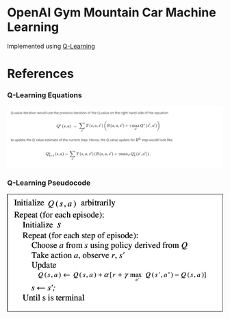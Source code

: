 # OpenAI Gym Mountain Car Machine Learning
Implemented using [Q-Learning](https://en.wikipedia.org/wiki/Q-learning)
# References
### Q-Learning Equations
![Equations](references/equations.png)
### Q-Learning Pseudocode
![Equations](references/q_learning.png)
